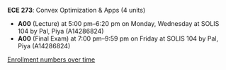 **ECE 273**: Convex Optimization & Apps (4 units)

- **A00** (Lecture) at 5:00 pm–6:20 pm on Monday, Wednesday at SOLIS 104 by Pal, Piya (A14286824)
- **A00** (Final Exam) at 7:00 pm–9:59 pm on Friday at SOLIS 104 by Pal, Piya (A14286824)

[Enrollment numbers over time](./ECE273.tsv)
